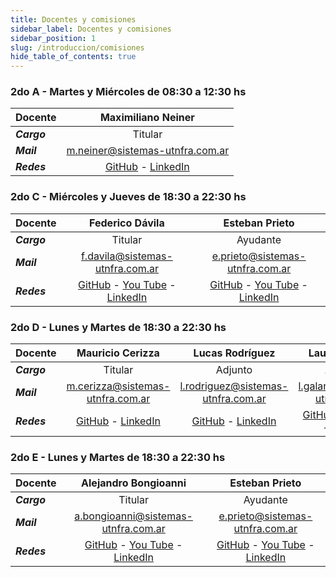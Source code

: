 ```yaml
---
title: Docentes y comisiones
sidebar_label: Docentes y comisiones
sidebar_position: 1
slug: /introduccion/comisiones
hide_table_of_contents: true
---
```

### 2do A - Martes y Miércoles de 08:30 a 12:30 hs

| **Docente** |                     Maximiliano Neiner                      |
| :---------- | :---------------------------------------------------------: |
| ***Cargo*** |                           Titular                           |
| ***Mail***  |               m.neiner@sistemas-utnfra.com.ar               |
| ***Redes*** | [GitHub](https://t.ly/oVso) - [LinkedIn](https://t.ly/yQHh) |


### 2do C - Miércoles y Jueves de 18:30 a 22:30 hs

| **Docente** |                                       Federico Dávila                                       |                                     Esteban Prieto                                     |        
| :---------- | :-----------------------------------------------------------------------------------------: | :------------------------------------------------------------------------------------------: | 
| ***Cargo*** |                                           Titular                                           |                                           Ayudante                                           |                          Ayudante                           |
| ***Mail***  |                               f.davila@sistemas-utnfra.com.ar                               |                             e.prieto@sistemas-utnfra.com.ar                              |        
| ***Redes*** | [GitHub](https://t.ly/mFQM) - [You Tube](https://t.ly/XRmo) - [LinkedIn](https://t.ly/1szL) | [GitHub](https://t.ly/piPe) - [You Tube](https://t.ly/m7xL) - [LinkedIn](https://t.ly/6iWq) | 


### 2do D - Lunes y Martes de 18:30 a 22:30 hs

| **Docente** |                      Mauricio Cerizza                       |                                       Lucas Rodríguez                                       |                                       Lautaro Galarza                                        |
| :---------- | :---------------------------------------------------------: | :-----------------------------------------------------------------------------------------: | :-----------------------------------------------------------------------------------------: |
| ***Cargo*** |                           Titular                           |                                          Adjunto                                           |                                          Ayudante                                           |
| ***Mail***  |              m.cerizza@sistemas-utnfra.com.ar               |                              l.rodriguez@sistemas-utnfra.com.ar                               |                               l.galarza@sistemas-utnfra.com.ar                               |
| ***Redes*** | [GitHub](https://t.ly/5R7m) - [LinkedIn](https://t.ly/ztVl) | [GitHub](https://t.ly/ZrQo) - [LinkedIn](https://t.ly/mWO9) | [GitHub](https://t.ly/d6nn) - [You Tube](https://t.ly/jkdY) - [LinkedIn](https://t.ly/lqhL) |





### 2do E - Lunes y Martes de 18:30 a 22:30 hs

| **Docente** |                      Alejandro Bongioanni                       |                       Esteban Prieto                       |  
| :---------- | :---------------------------------------------------------: | :---------------------------------------------------------: | 
| ***Cargo*** |                           Titular                           |                           Ayudante                           |                     
| ***Mail***  |              a.bongioanni@sistemas-utnfra.com.ar               |             e.prieto@sistemas-utnfra.com.ar              |          
| ***Redes*** | [GitHub](https://t.ly/8AqEd) - [You Tube](https://t.ly/QLhO) - [LinkedIn](https://t.ly/3P15) | [GitHub](https://t.ly/piPe) - [You Tube](https://t.ly/m7xL) - [LinkedIn](https://t.ly/6iWq) | [GitHub](https://t.ly/qNPb) - [LinkedIn](https://t.ly/dKCp) | [LinkedIn](https://t.ly/otPs) |

